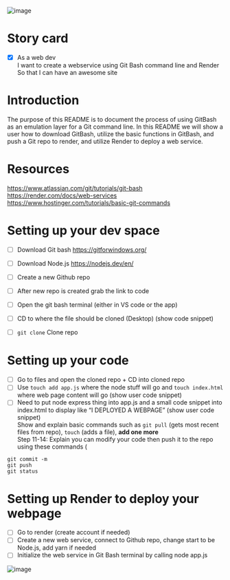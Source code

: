 ![image](https://user-images.githubusercontent.com/111913185/217900503-df7e31d9-270a-41e2-94bc-f0e60c04ad55.png)

# Story card  <br>

- [x] As a web dev <br>
I want to create a webservice using Git Bash command line and Render <br>
So that I can have an awesome site <br>

# Introduction

The purpose of this README is to document the process of using GitBash as an emulation layer for a Git command line. In this README we will show a user how to download GitBash, utilize the basic functions in GitBash, and push a Git repo to render, and utilize Render to deploy a web service. <br>

# Resources

https://www.atlassian.com/git/tutorials/git-bash <br>
https://render.com/docs/web-services <br>
https://www.hostinger.com/tutorials/basic-git-commands <br>

# Setting up your dev space

- [ ] Download Git bash https://gitforwindows.org/ <br>

- [ ] Download Node.js https://nodejs.dev/en/ <br>

- [ ] Create a new Github repo <br>

- [ ] After new repo is created grab the link to code <br>

- [ ] Open the git bash terminal (either in VS code or the app)<br>

- [ ] CD to where the file should be cloned (Desktop) (show code snippet)<br>

- [ ] `git clone` Clone repo <br>

# Setting up your code

- [ ] Go to files and open the cloned repo + CD into cloned repo <br>
- [ ] Use `touch add app.js` where the node stuff will go and `touch index.html` where web page content will go (show user code snippet)<br>
- [ ] Need to put node express thing into app.js and a small code snippet into index.html to display like “I DEPLOYED A WEBPAGE” (show user code snippet)<br>
Show and explain basic commands such as 
`git pull` (gets most recent files from repo), 
`touch` (adds a file), **add one more**<br>
Step 11-14: Explain you can modify your code then push it to the repo using these commands (
```git add
git commit -m
git push
git status
```
# Setting up Render to deploy your webpage

- [ ] Go to render (create account if needed)<br>
- [ ] Create a new web service, connect to Github repo, change start to be Node.js, add yarn if needed<br>
- [ ] Initialize the web service in Git Bash terminal by calling node app.js <br>

![image](https://user-images.githubusercontent.com/111913185/217900556-9aa3f6d0-7f21-46c3-b641-4955ec13169e.png)
